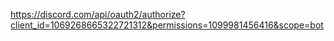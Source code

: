 https://discord.com/api/oauth2/authorize?client_id=1069268665322721312&permissions=1099981456416&scope=bot